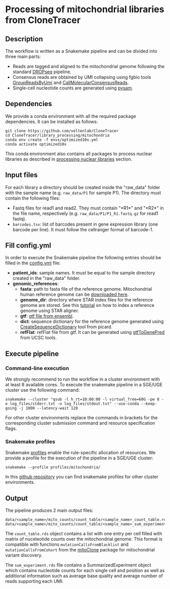 # Processing of mitochondrial libraries from CloneTracer

## Description

The workflow is written as a Snakemake pipeline and can be divided into three main parts:

* Reads are tagged and aligned to the mitochondrial genome following the standard [DROPseq](https://mccarrolllab.org/wp-content/uploads/2016/03/Drop-seqAlignmentCookbookv1.2Jan2016.pdf) pipeline.
* Consensus reads are obtained by UMI collapsing using fgbio tools [GroupReadsByUmi](http://fulcrumgenomics.github.io/fgbio/tools/latest/GroupReadsByUmi.html) and [CallMolecularConsensusReads](http://fulcrumgenomics.github.io/fgbio/tools/latest/CallMolecularConsensusReads.html). 
* Single-cell nucleotide counts are generated using [pysam](https://pysam.readthedocs.io/en/latest/api.html).

## Dependencies 

We provide a conda environment with all the required package dependencies. It can be installed as follows:

```
git clone https://github.com/veltenlab/CloneTracer
cd CloneTracer/library_processing/mitochondria
conda env create -f envs/optimized10x.yml
conda activate optimized10x
```
This conda environment also contains all packages to process nuclear libraries as described in [processing nuclear libraries](../nuclear-snv) section.

## Input files

For each library a directory should be created inside the "raw_data" folder with the sample name (e.g. `raw_data/P1` for sample P1). The directory must contain the following files:

* Fastq files for read1 and read2. They must contain "\*R1*" and "\*R2*" in the file name, respectively (e.g. `raw_data/P1/P1_R1.fastq.gz` for read1 fastq).
* `barcodes.tsv`: list of barcodes present in gene expression library (one barcode per line). It must follow the cellranger format of barcode-1.

## Fill config.yml

In order to execute the Snakemake pipeline the following entries should be filled in the [config.yml](config.yml) file:

* **patient_ids**: sample names. It must be equal to the sample directory created in the "raw_data" folder.
* **genomic_references**:
  - **fasta**: path to fasta file of the reference genome. Mitochondrial human reference genome can be [downloaded here](http://ftp.ensembl.org/pub/release-105/fasta/homo_sapiens/dna/Homo_sapiens.GRCh38.dna.chromosome.MT.fa.gz).
  - **genome_dir**: directory where STAR index files for the reference genome are stored. See this [tutorial](https://hbctraining.github.io/Intro-to-rnaseq-hpc-O2/lessons/03_alignment.html) on how to index a reference genome using STAR aligner. 
  - **gtf**: [gtf file from ensembl](http://ftp.ensembl.org/pub/release-100/gtf/homo_sapiens/Homo_sapiens.GRCh38.100.chr.gtf.gz).
  - **dict**: sequence dictionary for the reference genome generated using [CreateSequenceDictionary](https://gatk.broadinstitute.org/hc/en-us/articles/360036729911-CreateSequenceDictionary-Picard-) tool from picard.
  - **refFlat**: refFlat file from gtf. It can be generated using [gtfToGenePred](https://bioconda.github.io/recipes/ucsc-gtftogenepred/README.html) from UCSC tools. 

## Execute pipeline

### Command-line execution

We strongly recommend to run the workflow in a cluster environment with at least 8 available cores. To execute the snakemake pipeline in a SGE/UGE cluster use the following command:

```
snakemake --cluster "qsub -l h_rt=10:00:00 -l virtual_free=60G -pe 8 -e log_files/stderr.txt -o log_files/stdout.txt" --use-conda --keep-going -j 1000 --latency-wait 120
```

For other cluster environments replace the commands in brackets for the corresponding cluster submission command and resource specification flags.

### Snakemake profiles

Snakemake [profiles](https://snakemake.readthedocs.io/en/stable/executing/cli.html) enable the rule-specific allocation of resources. We provide a profile for the execution of the pipeline in a SGE/UGE cluster:

```
snakemake --profile profiles/mitochondria/
```

In this [github repository](https://github.com/Snakemake-Profiles) you can find snakemake profiles for other cluster environments. 

## Output

The pipeline produces 2 main output files:

```
data/<sample_name>/mito_counts/count_table/<sample_name>_count_table.rds
data/<sample_name>/mito_counts/count_table/<sample_name>_sum_experiment.rds

```

The `count_table.rds` object contains a list with one entry per cell filled with matrix of nuceleotide counts over the mitochondrial genome. This format is compatible with functions `mutationCallsFromBlacklist` and `mutationCallsFromCohort` from the [mitoClone](https://github.com/veltenlab/mitoClone) package for mitochondrial variant discovery.

The `sum_experiment.rds` file contains a SummarizedExperiment object which contains nucleotide counts for each single cell and position as well as additional information such as average base quality and average number of reads supporting each UMI. 
